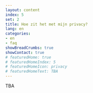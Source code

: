 ```yaml
---
layout: content
index: 5
set: 2
title: Hoe zit het met mijn privacy?
lang: en
categories:
- en
- faq
showBreadCrumbs: true
showContact: true
# featuredHome: true
# featuredHomeIndex: 5
# featuredHomeIcon: privacy
# featuredHomeText: TBA
---
```


TBA
